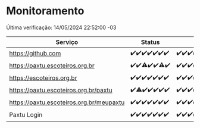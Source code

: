 # Monitoramento

Última verificação: 14/05/2024 22:52:00 -03

|Serviço|Status|Últimas 24h|
|---|---|---|
|https://github.com|<span title="2024-05-08: OK=24">✔️</span><span title="2024-05-09: OK=24">✔️</span><span title="2024-05-10: OK=24">✔️</span><span title="2024-05-11: OK=24">✔️</span><span title="2024-05-12: OK=24">✔️</span><span title="2024-05-13: OK=24">✔️</span><span title="2024-05-14: OK=2">✔️</span>|<span title="13/05/2024 23:20:00 -03 : 200">✔️</span><span title="14/05/2024 00:08:00 -03 : 200">✔️</span><span title="14/05/2024 01:07:00 -03 : 200">✔️</span><span title="14/05/2024 02:07:00 -03 : 200">✔️</span><span title="14/05/2024 03:10:00 -03 : 200">✔️</span><span title="14/05/2024 04:07:00 -03 : 200">✔️</span><span title="14/05/2024 05:10:00 -03 : 200">✔️</span><span title="14/05/2024 06:07:00 -03 : 200">✔️</span><span title="14/05/2024 07:08:00 -03 : 200">✔️</span><span title="14/05/2024 08:04:00 -03 : 200">✔️</span><span title="14/05/2024 09:12:00 -03 : 200">✔️</span><span title="14/05/2024 10:08:00 -03 : 200">✔️</span><span title="14/05/2024 11:06:00 -03 : 200">✔️</span><span title="14/05/2024 12:08:00 -03 : 200">✔️</span><span title="14/05/2024 13:08:00 -03 : 200">✔️</span><span title="14/05/2024 14:05:00 -03 : 200">✔️</span><span title="14/05/2024 15:08:00 -03 : 200">✔️</span><span title="14/05/2024 16:03:00 -03 : 200">✔️</span><span title="14/05/2024 17:08:00 -03 : 200">✔️</span><span title="14/05/2024 18:05:00 -03 : 200">✔️</span><span title="14/05/2024 19:07:00 -03 : 200">✔️</span><span title="14/05/2024 20:06:00 -03 : 200">✔️</span><span title="14/05/2024 21:31:00 -03 : 200">✔️</span><span title="14/05/2024 22:52:00 -03 : 200">✔️</span>|
|https://paxtu.escoteiros.org.br|<span title="2024-05-08: OK=24">✔️</span><span title="2024-05-09: OK=24">✔️</span><span title="2024-05-10: OK=23, Falhas=1">⚠️</span><span title="2024-05-11: OK=24">✔️</span><span title="2024-05-12: OK=24">✔️</span><span title="2024-05-13: OK=23, Falhas=1">⚠️</span><span title="2024-05-14: OK=2">✔️</span>|<span title="13/05/2024 23:20:00 -03 : 200">✔️</span><span title="14/05/2024 00:08:00 -03 : 200">✔️</span><span title="14/05/2024 01:07:00 -03 : 200">✔️</span><span title="14/05/2024 02:07:00 -03 : 200">✔️</span><span title="14/05/2024 03:10:00 -03 : 200">✔️</span><span title="14/05/2024 04:07:00 -03 : 200">✔️</span><span title="14/05/2024 05:10:00 -03 : 200">✔️</span><span title="14/05/2024 06:07:00 -03 : 200">✔️</span><span title="14/05/2024 07:08:00 -03 : 200">✔️</span><span title="14/05/2024 08:04:00 -03 : 200">✔️</span><span title="14/05/2024 09:12:00 -03 : 200">✔️</span><span title="14/05/2024 10:08:00 -03 : 200">✔️</span><span title="14/05/2024 11:06:00 -03 : 200">✔️</span><span title="14/05/2024 12:08:00 -03 : 200">✔️</span><span title="14/05/2024 13:08:00 -03 : 200">✔️</span><span title="14/05/2024 14:05:00 -03 : 200">✔️</span><span title="14/05/2024 15:08:00 -03 : 200">✔️</span><span title="14/05/2024 16:03:00 -03 : 200">✔️</span><span title="14/05/2024 17:08:00 -03 : 200">✔️</span><span title="14/05/2024 18:05:00 -03 : 200">✔️</span><span title="14/05/2024 19:07:00 -03 : 200">✔️</span><span title="14/05/2024 20:06:00 -03 : 200">✔️</span><span title="14/05/2024 21:31:00 -03 : 200">✔️</span><span title="14/05/2024 22:52:00 -03 : 200">✔️</span>|
|https://escoteiros.org.br|<span title="2024-05-08: OK=24">✔️</span><span title="2024-05-09: OK=24">✔️</span><span title="2024-05-10: OK=24">✔️</span><span title="2024-05-11: OK=24">✔️</span><span title="2024-05-12: OK=24">✔️</span><span title="2024-05-13: OK=24">✔️</span><span title="2024-05-14: OK=2">✔️</span>|<span title="13/05/2024 23:20:00 -03 : 200">✔️</span><span title="14/05/2024 00:08:00 -03 : 200">✔️</span><span title="14/05/2024 01:07:00 -03 : 200">✔️</span><span title="14/05/2024 02:07:00 -03 : 200">✔️</span><span title="14/05/2024 03:10:00 -03 : 200">✔️</span><span title="14/05/2024 04:07:00 -03 : 200">✔️</span><span title="14/05/2024 05:10:00 -03 : 200">✔️</span><span title="14/05/2024 06:07:00 -03 : 200">✔️</span><span title="14/05/2024 07:08:00 -03 : 200">✔️</span><span title="14/05/2024 08:04:00 -03 : 200">✔️</span><span title="14/05/2024 09:12:00 -03 : 200">✔️</span><span title="14/05/2024 10:08:00 -03 : 200">✔️</span><span title="14/05/2024 11:06:00 -03 : 200">✔️</span><span title="14/05/2024 12:08:00 -03 : 200">✔️</span><span title="14/05/2024 13:08:00 -03 : 200">✔️</span><span title="14/05/2024 14:05:00 -03 : 200">✔️</span><span title="14/05/2024 15:08:00 -03 : 200">✔️</span><span title="14/05/2024 16:03:00 -03 : 200">✔️</span><span title="14/05/2024 17:08:00 -03 : 200">✔️</span><span title="14/05/2024 18:05:00 -03 : 200">✔️</span><span title="14/05/2024 19:07:00 -03 : 200">✔️</span><span title="14/05/2024 20:06:00 -03 : 200">✔️</span><span title="14/05/2024 21:31:00 -03 : 200">✔️</span><span title="14/05/2024 22:52:00 -03 : 200">✔️</span>|
|https://paxtu.escoteiros.org.br/paxtu|<span title="2024-05-08: OK=24">✔️</span><span title="2024-05-09: OK=23, Falhas=1">⚠️</span><span title="2024-05-10: OK=24">✔️</span><span title="2024-05-11: OK=24">✔️</span><span title="2024-05-12: OK=24">✔️</span><span title="2024-05-13: OK=24">✔️</span><span title="2024-05-14: OK=2">✔️</span>|<span title="13/05/2024 23:20:00 -03 : 200">✔️</span><span title="14/05/2024 00:08:00 -03 : 200">✔️</span><span title="14/05/2024 01:07:00 -03 : 200">✔️</span><span title="14/05/2024 02:07:00 -03 : 200">✔️</span><span title="14/05/2024 03:10:00 -03 : 200">✔️</span><span title="14/05/2024 04:07:00 -03 : 200">✔️</span><span title="14/05/2024 05:10:00 -03 : 200">✔️</span><span title="14/05/2024 06:07:00 -03 : 200">✔️</span><span title="14/05/2024 07:08:00 -03 : 200">✔️</span><span title="14/05/2024 08:05:00 -03 : 200">✔️</span><span title="14/05/2024 09:12:00 -03 : 200">✔️</span><span title="14/05/2024 10:08:00 -03 : 200">✔️</span><span title="14/05/2024 11:06:00 -03 : 200">✔️</span><span title="14/05/2024 12:08:00 -03 : 200">✔️</span><span title="14/05/2024 13:08:00 -03 : 200">✔️</span><span title="14/05/2024 14:05:00 -03 : 200">✔️</span><span title="14/05/2024 15:08:00 -03 : 200">✔️</span><span title="14/05/2024 16:03:00 -03 : 200">✔️</span><span title="14/05/2024 17:08:00 -03 : 200">✔️</span><span title="14/05/2024 18:05:00 -03 : 200">✔️</span><span title="14/05/2024 19:07:00 -03 : 200">✔️</span><span title="14/05/2024 20:06:00 -03 : 200">✔️</span><span title="14/05/2024 21:31:00 -03 : 200">✔️</span><span title="14/05/2024 22:52:00 -03 : 200">✔️</span>|
|https://paxtu.escoteiros.org.br/meupaxtu|<span title="2024-05-08: OK=24">✔️</span><span title="2024-05-09: OK=24">✔️</span><span title="2024-05-10: OK=24">✔️</span><span title="2024-05-11: OK=24">✔️</span><span title="2024-05-12: OK=24">✔️</span><span title="2024-05-13: OK=24">✔️</span><span title="2024-05-14: OK=2">✔️</span>|<span title="13/05/2024 23:20:00 -03 : 200">✔️</span><span title="14/05/2024 00:08:00 -03 : 200">✔️</span><span title="14/05/2024 01:07:00 -03 : 200">✔️</span><span title="14/05/2024 02:07:00 -03 : 200">✔️</span><span title="14/05/2024 03:10:00 -03 : 200">✔️</span><span title="14/05/2024 04:07:00 -03 : 200">✔️</span><span title="14/05/2024 05:10:00 -03 : 200">✔️</span><span title="14/05/2024 06:07:00 -03 : 200">✔️</span><span title="14/05/2024 07:08:00 -03 : 200">✔️</span><span title="14/05/2024 08:05:00 -03 : 200">✔️</span><span title="14/05/2024 09:12:00 -03 : 200">✔️</span><span title="14/05/2024 10:08:00 -03 : 200">✔️</span><span title="14/05/2024 11:06:00 -03 : 200">✔️</span><span title="14/05/2024 12:08:00 -03 : 200">✔️</span><span title="14/05/2024 13:08:00 -03 : 200">✔️</span><span title="14/05/2024 14:05:00 -03 : 200">✔️</span><span title="14/05/2024 15:08:00 -03 : 200">✔️</span><span title="14/05/2024 16:03:00 -03 : 200">✔️</span><span title="14/05/2024 17:08:00 -03 : 200">✔️</span><span title="14/05/2024 18:05:00 -03 : 200">✔️</span><span title="14/05/2024 19:07:00 -03 : 200">✔️</span><span title="14/05/2024 20:06:00 -03 : 200">✔️</span><span title="14/05/2024 21:31:00 -03 : 200">✔️</span><span title="14/05/2024 22:52:00 -03 : 200">✔️</span>|
|Paxtu Login|<span title="2024-05-08: OK=24">✔️</span><span title="2024-05-09: OK=24">✔️</span><span title="2024-05-10: OK=24">✔️</span><span title="2024-05-11: OK=24">✔️</span><span title="2024-05-12: OK=24">✔️</span><span title="2024-05-13: OK=24">✔️</span><span title="2024-05-14: OK=2">✔️</span>|<span title="13/05/2024 23:20:00 -03 : 200">✔️</span><span title="14/05/2024 00:08:00 -03 : 200">✔️</span><span title="14/05/2024 01:07:00 -03 : 200">✔️</span><span title="14/05/2024 02:07:00 -03 : 200">✔️</span><span title="14/05/2024 03:10:00 -03 : 200">✔️</span><span title="14/05/2024 04:07:00 -03 : 200">✔️</span><span title="14/05/2024 05:10:00 -03 : 200">✔️</span><span title="14/05/2024 06:07:00 -03 : 200">✔️</span><span title="14/05/2024 07:08:00 -03 : 200">✔️</span><span title="14/05/2024 08:05:00 -03 : 200">✔️</span><span title="14/05/2024 09:12:00 -03 : 200">✔️</span><span title="14/05/2024 10:08:00 -03 : 200">✔️</span><span title="14/05/2024 11:06:00 -03 : 200">✔️</span><span title="14/05/2024 12:08:00 -03 : 200">✔️</span><span title="14/05/2024 13:08:00 -03 : 200">✔️</span><span title="14/05/2024 14:05:00 -03 : 200">✔️</span><span title="14/05/2024 15:08:00 -03 : 200">✔️</span><span title="14/05/2024 16:03:00 -03 : 200">✔️</span><span title="14/05/2024 17:08:00 -03 : 200">✔️</span><span title="14/05/2024 18:05:00 -03 : 200">✔️</span><span title="14/05/2024 19:07:00 -03 : 200">✔️</span><span title="14/05/2024 20:06:00 -03 : 200">✔️</span><span title="14/05/2024 21:31:00 -03 : 200">✔️</span><span title="14/05/2024 22:52:00 -03 : 200">✔️</span>|
